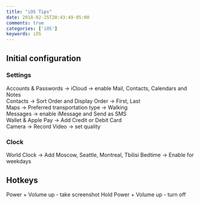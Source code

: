 ```yaml
---
title: "iOS Tips"
date: 2018-02-25T20:43:49-05:00
comments: true
categories: ['iOS']
keywords: iOS
---
```


## Initial configuration

### Settings
Accounts & Passwords -> iCloud -> enable Mail, Contacts, Calendars and Notes  
Contacts -> Sort Order and Display Order -> First, Last  
Maps -> Preferred transportation type -> Walking  
Messages -> enable iMessage and Send as SMS  
Wallet & Apple Pay -> Add Credit or Debit Card  
Camera -> Record Video -> set quality  

### Clock
World Clock -> Add Moscow, Seattle, Montreal, Tbilisi
Bedtime -> Enable for weekdays

## Hotkeys
Power + Volume up - take screenshot
Hold Power + Volume up - turn off

